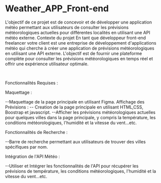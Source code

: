 # Weather_APP_Front-end
L'objectif de ce projet est de concevoir et de développer une application météo permettant aux utilisateurs de consulter les prévisions météorologiques actuelles pour différentes localités en utilisant une API météo externe. 
Contexte du projet
En tant que développeur front-end freelancer votre client est une entreprise de développement d'applications météo qui cherche à créer une application de prévisions météorologiques en utilisant une API externe. L'objectif est de fournir une plateforme complète pour consulter les prévisions météorologiques en temps réel et offrir une expérience utilisateur optimale.

​

Fonctionnalités Requises :

Maquettage :

--Maquettage de la page principale en utilisant Figma.
Affichage des Prévisions :
-- Creation de la page principale en utilisant HTML,CSS, Boostrap et javascript.
--Afficher les prévisions météorologiques actuelles pour quelques villes dans la page principale, y compris la température, les conditions météorologiques, l'humidité et la vitesse du vent...etc.

Fonctionnalités de Recherche :

--Barre de recherche permettant aux utilisateurs de trouver des villes spécifiques par nom.

Intégration de l'API Météo :

--Utiliser et Intégrer les fonctionnalités de l'API pour récupérer les prévisions de température, les conditions météorologiques, l'humidité et la vitesse du vent...etc.

